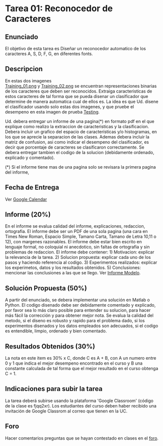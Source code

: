 # Tarea 01: Reconocedor de Caracteres

## Enunciado
El objetivo de esta tarea es Diseñar un reconocedor automatico de los caracteres A, S, D, F, G, en diferentes fonts.


## Descripcion
En estas dos imagenes  
[Training_01.png](https://github.com/domingomery/patrones/tree/master/tareas/Tarea_01/Training_01.png) y
[Training_02.png](https://github.com/domingomery/patrones/tree/master/tareas/Tarea_01/Training_02.png) 
se encuentran representaciones binarias de los caracteres que deben ser reconocidos. Extraiga caracteristicas de estos caracteres de tal forma que se pueda disenar un clasificador que determine de manera automatica cual de ellos es. La idea es que Ud. disene el clasificador usando solo estas dos imagenes, y que pruebe el desempeno en esta imagen de prueba
[Testing](https://github.com/domingomery/patrones/tree/master/tareas/Tarea_01/Testing.png).

Ud. debera entregar un informe de una pagina(*) en formato pdf en el que explique como realizo la extraccion de caracteristicas y la clasificacion. Debera incluir un grafico del espacio de características y/o histogramas, en los que se aprecie la separacion de las clases. Ademas debera incluir la matriz de confusion, asi como indicar el desempeno del clasificador, es decir que porcentaje de caracteres se clasificaron correctamente. Se debera entregar tambien el codigo de la solucion (debidamente ordenado, explicado y comentado).

(*) Si el informe tiene mas de una pagina solo se revisara la primera pagina del informe,


## Fecha de Entrega
Ver [Google Calendar](https://calendar.google.com/calendar/embed?src=uc.cl_classroom83ac06c8%40group.calendar.google.com&ctz=America%2FSantiago) 

## Informe (20%)
En el informe se evalua calidad del informe, explicaciones, redaccion, ortografia. El informe debe ser un PDF de una sola pagina (una cara en Times New Roman, Espacio Simple, Tamano Carta, Tamano de Letra 10,11 o 12), con margenes razonables. El informe debe estar bien escrito en lenguaje formal, no coloquial ni anecdotico, sin faltas de ortografia y sin problemas de redaccion. El informe debe contener: 1) Motivacion: explicar la relevancia de la tarea. 2) Solucion propuesta: explicar cada uno de los pasos y haciendo referencia al codigo. 3) Experimentos realizados: explicar los experimetos, datos y los resultados obtenidos. 5) Conclusiones: mencionar las conclusiones a las que se llego. Ver [Informe Modelo](https://github.com/domingomery/patrones/blob/master/tareas/TareaModelo.pdf).

## Solución Propuesta (50%)
A partir del enunciado, se debera implementar una solución en Matlab o Python. El codigo disenado debe ser debidamente comentado y explicado, por favor sea lo más claro posible para entender su solucion, para hacer más fácil la corrección y para obtener mejor nota. Se evalua la calidad del metodo, si el diseno es robusto y rapido para el problema dado, si los experimentos disenados y los datos empleados son adecuados, si el codigo es entendible, limpio, ordenado y bien comentado.

## Resultados Obtenidos (30%)
La nota en este item es 30% x C, donde C es A + B, con A un numero entre 0 y 1 que indica el mejor desempeno encontrado en el curso y B una constante calculada de tal forma que el mejor resultado en el curso obtenga C = 1. 

## Indicaciones para subir la tarea
La tarea deberá subirse usando la plataforma 'Google Classroom' (código de la clase es fjqq2xr). Los estudiantes del curso deben haber recibido una invitación de Google Classrom al correo que tienen en la UC.

## Foro
Hacer comentarios preguntas que se hayan contestado en clases en el [foro](https://github.com/domingomery/patrones/issues/7).
